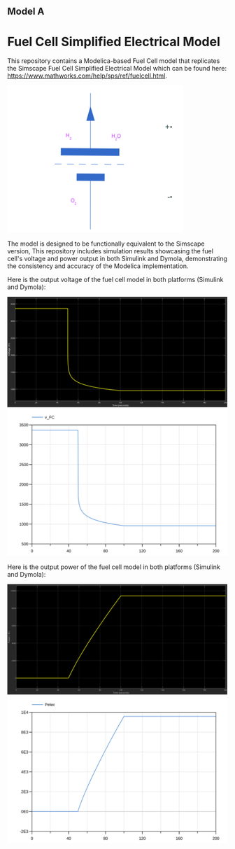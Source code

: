 ## Model A
# Fuel Cell Simplified Electrical Model
This repository contains a Modelica-based Fuel Cell model that replicates the Simscape Fuel Cell Simplified Electrical Model which can be found here: https://www.mathworks.com/help/sps/ref/fuelcell.html. 

![Simple FC in Simulink](media/Simple_FC.png)


The model is designed to be functionally equivalent to the Simscape version, This repository includes simulation results showcasing the fuel cell's voltage and power output in both Simulink and Dymola, demonstrating the consistency and accuracy of the Modelica implementation.

Here is the output voltage of the fuel cell model in both platforms (Simulink and Dymola):

![Voltage Output in Simulink](media/Voltage_Output_of_Simple_FC.svg)
![Voltage Output in Dymola](media/Fuel_Cell_Simpilified_Electrical_Model_Voltage_output_in_Dymola.svg)

Here is the output power of the fuel cell model in both platforms (Simulink and Dymola):

![Power Output in Simulink](media/Power_Output_of_Simple_FC.svg)
![Power Output in Dymola](media/Fuel_Cell_Simpilified_Electrical_Model_Power_output_in_Dymola.svg)
